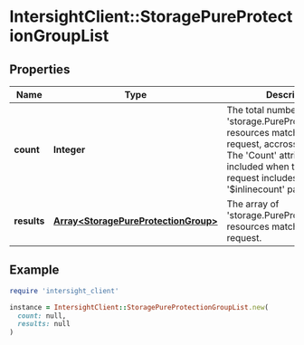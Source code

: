 # IntersightClient::StoragePureProtectionGroupList

## Properties

| Name | Type | Description | Notes |
| ---- | ---- | ----------- | ----- |
| **count** | **Integer** | The total number of &#39;storage.PureProtectionGroup&#39; resources matching the request, accross all pages. The &#39;Count&#39; attribute is included when the HTTP GET request includes the &#39;$inlinecount&#39; parameter. | [optional] |
| **results** | [**Array&lt;StoragePureProtectionGroup&gt;**](StoragePureProtectionGroup.md) | The array of &#39;storage.PureProtectionGroup&#39; resources matching the request. | [optional] |

## Example

```ruby
require 'intersight_client'

instance = IntersightClient::StoragePureProtectionGroupList.new(
  count: null,
  results: null
)
```


